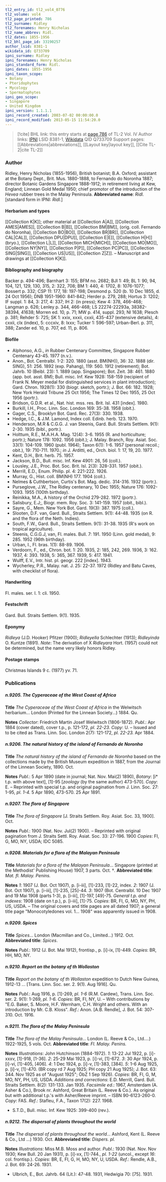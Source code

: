 ```yaml
---
tl2_entry_id: tl2_vol4_0776
tl2_volume: vol4
tl2_page_printed: 786
tl2_surname: Ridley
tl2_forenames: Henry Nicholas
tl2_name_abbrev: Ridl.
tl2_dates: 1855-1956
tl2_bhl_page_id: 33190257
author_lsid: 8381-1
wikidata_id: Q733709
ipni_surname: Ridley
ipni_forenames: Henry Nicholas
ipni_standard_form: Ridl.
ipni_dates: 1855-1956
ipni_taxon_scope: 
- Botany
- Pteridophytes
- Mycology
- Spermatophytes
ipni_geo_scope: 
- Singapore
- United Kingdom
ipni_version: 1.1.1.1
ipni_record_created: 2003-07-02 00:00:00.0
ipni_record_modified: 2013-05-15 11:54:20.0
---
```


> [!cite] BHL link: this entry starts at [page 786](https://www.biodiversitylibrary.org/page/33190257) of TL-2 Vol. IV
> Author links: [IPNI](https://www.ipni.org/a/8381-1) LSID 8381-1, [Wikidata](https://www.wikidata.org/wiki/Q733709) QID Q733709
> Support pages: [[Abbreviations|abbreviations]], [[Layout key|layout key]], [[Cite TL-2|cite TL-2]]

### Author

Ridley, Henry Nicholas (1855-1956), British botanist; B.A. Oxford; assistant at the Botany Dept., Brit. Mus. 1880-1888, to Fernando do Noronha 1887; director Botanic Gardens Singapore 1888-1912; in retirement living at Kew, England; Linnean Gold Medal 1950; chief promotor of the introduction of the *Hevea* rubber trees in the Malay Peninsula. 
**Abbreviated name**: *Ridl.* \[standard form in IPNI: *Ridl.*\]

#### Herbarium and types

[[Collection K|K]]; other material at [[Collection A|A]], [[Collection AMES|AMES]], [[Collection B|B]], [[Collection BM|BM]], (orig. coll. Fernando do Noronha), [[Collection BO|BO]], [[Collection BR|BR]], [[Collection CAL|CAL]], [[Collection DPU|DPU]], [[Collection E|E]], [[Collection H|H]] (bryo.), [[Collection L|L]], [[Collection MICH|MICH]], [[Collection MO|MO]], [[Collection NY|NY]], [[Collection P|P]], [[Collection PC|PC]], [[Collection SING|SING]], [[Collection US|US]], [[Collection Z|Z]]. – Manuscript and drawings at [[Collection K|K]].

#### Bibliography and biography

Backer p. 494-496; Barnhart 3: 155; BFM no. 2682; BJI 1: 49; BL 1: 90, 94, 104, 121, 129, 130, 315, 2: 322, 708; BM 1: 440, 4: 1702, 8: 1076-1077; Bossert p. 332; CSP 11: 177, 18: 197-198; Desmond p. 520 (b. 10 Dec 1855, d. 24 Oct 1956); DNB 1951-1960: 841-842; Herder p. 279, 288; Hortus 3: 1202; IF suppl. 1: 84, 3: 217, 4: 337; IH 2: (in press); Kew 4: 378, 466-468; Langman p. 626; Lenley p. 344, 466-468; LS 22274-22293a, 38382-38394, 41638; Morren ed. 10, p. 71; MW p. 414, suppl. 293; NI 1638; Plesch p. 381; Rehder 5: 725; SK 1: xxix, xxxii, cxxii, 435-437 (extensive details), 4: cxxii, clx (index), 5: cccxiv, 8: lxxx; Tucker 1: 596-597; Urban-Berl. p. 311, 388; Zander ed. 10, p. 707, ed. 11, p. 806.

#### Biofile

- Alphonso, A.G., *in* Rubber Centenary Committee, Singapore Rubber Centenary 43-45. 1977 (n.v.).
- Anon., Bot. Centralbl. 1-2: 320. 1880 (asst. BM(NH)), 36: 32. 1888 (dir. SING), 51: 256. 1892 (exp. Pahang), 119: 560. 1912 (retirement); Bot. Jahrb. 10 (Beibl. 23): 1. 1889 (app. Singapore); Bot. Zeit. 38: 461. 1880 (app. bot. asst. BM); Bull. misc. Inf. Kew 1928: 158-159 (recipient of Frank N. Meyer medal for distinguished services in plant introduction); Gard. Chron. 1928(1): 330 (biogr. sketch, portr.); J. Bot. 66: 182. 1928; New York Herald Tribune 25 Oct 1956; The Times 12 Dec 1955, 25 Oct 1956 (portr.).
- Bridson, G.D.R. et al., Nat. hist. mss. res. Brit. Isl. 431 \[index\]. 1980.
- Burkill, I.H., Proc. Linn. Soc. London 169: 35-38. 1958 (obit.).
- Gager, C.S., Brooklyn Bot. Gard. Rec. 27(3): 330. 1938.
- Hedge, I.C., & J.M. Lamond, Index coll. Edinb. herb. 123. 1970.
- Henderson, M.R & C.G.G. J. van Steenis, Gard. Bull. Straits Settlem. 9(1): 2-30. 1935 (bibl., portr.).
- Holttum, R.E., M.A.H.A. Mag. 12(4): 3-6. 1955 (R. and horticulture; portr.); Nature 178: 1092. 1956 (obit.); J. Malay. Branch, Roy. Asiat. Soc. 33(1): 104-109. 1960 (publ. 1964); Taxon 6(1): 1-6. 1957 (personal recoil.; obit.), 19: 710-711. 1970.; *in* J. Arditti, ed., Orch. biol. 1: 17, 19, 20. 1977.
- Kent, D.H., Brit. herb. 75. 1957.
- Jackson, B.D., Bull. misc. Inf. Kew 4901: 26, 56 (coll.).
- Lousley, J.E., Proc. Bot. Soc. Brit. Isl. 2(3): 328-331. 1957 (obit.).
- Merrill, E.D., Enum. Philip. pl. 4: 221-222. 1926.
- Murray, G., Hist. coll. BM(NH) 177. 1904 (coll.).
- Nelmes & Cuthbertson, Curtis's Bot. Mag. dedic. 314-316. 1932 (portr.).
- Purseglove, J.W., The Ridley centenary, 10 Dec 1955; Nature 176: 1092-1093. 1955 (100th birthday).
- Reinikka, M.A., A history of the Orchid 279-282. 1972 (portr.).
- Salisbury, E.J;, Biogr. mem. Roy. Soc. 3: 141-159. 1957 (obit., bibl.).
- Sayre, G., Mem. New York Bot. Gard. 19(3): 387. 1975 (coll.).
- Slooten, D.F. van, Gard. Bull., Straits Settlem. 9(1): 44-48. 1935 (on R. and the flora of the Neth. Indies).
- South, F.W., Gard. Bull., Straits Settlem. 9(1): 31-38. 1935 (R's work on tropical agriculture).
- Steenis, C.G.G.J, van, Fl. males. Bull. 7: 191. 1950 (Linn. gold medal), 9: 285. 1952 (96th birthday).
- Urban, I., Fl. bras. 1(1): 88-89. 1906.
- Verdoorn, F., ed., Chron. bot. 1: 20. 1935, 2: 185, 242, 269. 1936, 3: 162. 1937, 4: 393. 1938, 5: 365, 367. 1939, 5: 417. 1941.
- Wulff, E.V., Intr. hist. pl. geogr. 222 \[index\]. 1943.
- Wycherley, P.R., Malay. nat. J. 25: 22-37. 1972 (Ridley and Batu Caves, with checklist of flora).

#### Handwriting

Fl. males. ser. I. 1: cli. 1950.

#### Festschrift

Gard. Bull. Straits Settlem. 9(1). 1935.

#### Eponymy

*Ridleya* (J.D. Hooker) Pfitzer (1900); *Ridleyella* Schlechter (1913); *Ridleyinda* O. Kuntze (1891). *Note*: The derivation of X *Ridleyara* Hort. (1957) could not be determined, but the name very likely honors Ridley.

#### Postage stamps

Christmas Islands 9 c. (1977) yv. 71.

### Publications

##### n.9205. The Cyperaceae of the West Coast of Africa

**Title**
*The Cyperaceae of the West Coast of Africa* in the Welwitsch herbarium... London (Printed for the Linnean Society...) 1884. Qu.

**Notes**
*Collector*: Friedrich Martin Josef Welwitsch (1806-1872).
*Publ*.: Apr 1884 (cover dated), cover t.p., p. 121-172, *pl. 22-23. Copy*: U. – Issued and to be cited as Trans. Linn. Soc. London 2(7): 121-172, *pl. 22-23.* Apr 1884.

##### n.9206. The natural history of the island of Fernando de Noronha

**Title**
*The natural history of the island of Fernando de Noronha* based on the collections made by the British Museum expedition in 1887, from the Journal of the Linnean Society, 1890. Oct.

**Notes**
*Publ*.: 5 Apr 1890 (date in journal; Nat. Nov. Mai(2) 1890), *Botany*: \[i\* t.p. with above text\], \[1\]-95 \[*zoology* (by the same author) 473-570\]. *Copy*: E. – Reprinted with special t.p. and original pagination from J. Linn. Soc. 27: 1-95, *pl. 1-4.* 5 Apr 1890, 473-570. 25 Apr 1891.

##### n.9207. The flora of Singapore

**Title**
*The flora of Singapore* \[J. Straits Settlem. Roy. Asiat. Soc. 33, 1900\]. Oct.

**Notes**
*Publ*.: 1900 (Nat. Nov. Jul(2) 1900). – Reprinted with original pagination from J. Straits Settl. Roy. Asiat. Soc. 33: 27-196. 1900 *Copies*: FI, G, MO, NY, USDA; IDC 5085.

##### n.9208. Materials for a flora of the Malayan Peninsula

**Title**
*Materials for a flora of the Malayan Peninsula*... Singapore (printed at the Methodist' Publishing House) 1907, 3 parts. Oct. †.
**Abbreviated title**: *Mat. fl. Malay. Penins.*

**Notes**
*1*: 1907 (J. Bot. Oct 1907), p. \[i-iii\], \[1\]-233, \[1\]-22, index.
*2*: 1907 (J. Bot. Oct 1907), p. \[i-iii\], \[1\]-235, \[25\]-44.
*3*: 1907 (Bot. Centralbl. 10 Dec 1907 and 19 Mai 1908 (parts 1-3), p. \[i-iii\], \[1\]-197, \[49\]-75.
*General t.p. and indexes*: 1908 (date on t.p.), p. \[i-iii\], \[1\]-75.
*Copies*: BR, FI, G, MO, NY, PH, US, USDA. – The original covers and title pages are all dated 1907; a general title page "Monocotyledones vol. 1... 1908" was apparently issued in 1908.

##### n.9209. Spices

**Title**
*Spices*... London (Macmillan and Co., Limited...) 1912. Oct.
**Abbreviated title**: *Spices*.

**Notes**
*Publ*.: 1912 (J. Bot. Mai 1912), frontisp., p. \[i\]-ix, \[1\]-449. *Copies*: BR, HH, MO, NY.

##### n.9210. Report on the botany of th Wollaston

**Title**
*Report on the botany of th Wollaston* expedition to Dutch New Guinea, 1912-13 ... \[Trans. Linn. Soc. ser. 2. 9(1). Aug 1916\]. Qu.

**Notes**
*Publ*.: Aug 1916, p. \[1\]-269, *pl. 1-6* (R.M. Cardew), Trans. Linn. Soc. ser. 2. 9(1): 1-269, *pl. 1-6. Copies*: BR, FI, NY, U. – With contributions by "E.G. Baker, S. Moore, H.F. Wernham, C.H. Wright and others. With an introduction by Mr. C.B. Kloss".
*Ref*.: Anon. \[A.B. Rendle\], J. Bot. 54: 307-310. Oct. 1916.

##### n.9211. The flora of the Malay Peninsula

**Title**
*The flora of the Malay Peninsula*... London (L. Reeve & Co., Ltd....) 1922-1925, 5 vols. Oct.
**Abbreviated title**: *Fl. Malay. Penins.*

**Notes**
*Illustrations*: John Hutchinson (1884-1972).
*1*: 13-22 Jul 1922, p. \[i\]-xxxv, \[1\]-918, \[1-36\].
*2*: 25-29 Mai 1923, p. \[i\]-vi, \[1\]-672.
*3*: 30 Apr 1924, p. \[i\]-vi, \[1\]-405, \[406\].
*4*: 1 Dec 1924, p. \[i\]-v, \[1\]-383, \[384\].
*5*: 1-6 Aug 1925, p. \[i\]-v, \[1\]-470. (BR copy rd 7 Aug 1925; PH copy 21 Aug 1925); J. Bot. 63: 344. Nov 1925 as of "August 1925"; ÖbZ 1 Sep 1926). *Copies*: BR, FI, G, M, MO, NY, PH, US, USDA.
*Additions and corrections*: E.D. Merrill, Gard. Bull. Straits Settlem. 8(2): 131-133. Jan 1935.
*Facsimile ed*.: 1967, Amsterdam (A. Asher & Co.), Brook nr. Ashford, Great Britain (L. Reeve & Co.). As original but with additional t.p.'s with Asher/Reeve imprint. – ISBN 90-6123-260-0. *Copy*: FAS.
*Ref*.: Stafleu, F.A., Taxon 17(2): 227. 1968.
- S.T.D., Bull. misc. Inf. Kew 1925: 399-400 (rev.).

##### n.9212. The dispersal of plants throughout the world

**Title**
*The dispersal of plants throughout the world*... Ashford, Kent (L. Reeve & Co., Ltd ...) 1930. Oct.
**Abbreviated title**: *Dispers. pl.*

**Notes**
*Illustrations*: Miss M.B. Moss and author.
*Publ*.: 1930 (Nat. Nov. Nov 1930; Kew Bull. 20 Jan 1931), p. \[i\]-xx, \[1\]-744., *pl. 1-22* (uncol., except *16*: col. frontisp.). *Copies*: BR, E, FI, G, H, MO, NY, U, USDA.
*Ref*.: Rendle, A.B., J. Bot. 69: 24-26. 1931.
- Ulbrich, E., Bot. Jahrb. 64 (Lit.): 47-48. 1931, Hedwigia 70: \[75\]. 1931.


